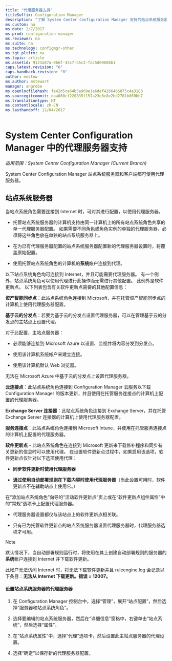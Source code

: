 ```yaml
---
title: "代理服务器支持"
titleSuffix: Configuration Manager
description: "了解 System Center Configuration Manager 支持的站点系统服务器和客户端使用的代理服务器。"
ms.custom: na
ms.date: 2/7/2017
ms.prod: configuration-manager
ms.reviewer: na
ms.suite: na
ms.technology: configmgr-other
ms.tgt_pltfrm: na
ms.topic: article
ms.assetid: 9123a87a-0b6f-43c7-b5c2-fac5d09686b1
caps.latest.revision: "6"
caps.handback.revision: "0"
author: mestew
ms.author: mstewart
manager: angrobe
ms.openlocfilehash: fe42d5ca64b5a969e1a6def4266466875c4a3183
ms.sourcegitcommit: daa080cf220835f157a23e8c8e2bd2781b869bb7
ms.translationtype: HT
ms.contentlocale: zh-CN
ms.lasthandoff: 12/04/2017
---
```

# <a name="proxy-server-support-in-system-center-configuration-manager"></a>System Center Configuration Manager 中的代理服务器支持

*适用范围：System Center Configuration Manager (Current Branch)*

System Center Configuration Manager 站点系统服务器和客户端都可使用代理服务器。  

## <a name="site-system-servers"></a>站点系统服务器  
当站点系统角色需要连接到 Internet 时，可对其进行配置，以使用代理服务器。  

-   托管站点系统服务器的计算机支持由同一计算机上的所有站点系统角色共享的单一代理服务器配置。 如果需要不同角色或角色实例的单独的代理服务器，必须将这些角色放在单独的站点系统服务器上。  

-   在为已有代理服务器配置的站点系统服务器配置新的代理服务器设置时，将覆盖原始配置。  

-   使用托管站点系统角色的计算机的**系统**帐户连接到代理。  

以下站点系统角色均可连接到 Internet，并且可能需要代理服务器。  有一个例外，站点系统角色可以使用代理进行此操作而无需进行其他配置。 此例外是软件更新点。 以下列表包含有关软件更新点需要的其他配置信息：  

**资产智能同步点**：此站点系统角色连接到 Microsoft，并在托管资产智能同步点的计算机上使用代理服务器配置。  

**基于云的分发点**：若要为基于云的分发点设置代理服务器，可以在管理基于云的分发点的主站点上设置代理。  

对于此配置，主站点服务器：  

-   必须能够连接到 Microsoft Azure 以设置、监视并将内容分发到分发点。  

-   使用该计算机系统帐户来建立连接。  

-   使用该计算机默认 Web 浏览器。  

无法在 Microsoft Azure 中基于云的分发点上设置代理服务器。  

**云连接点**：此站点系统角色连接到 Configuration Manager 云服务以下载 Configuration Manager 的版本更新，并且使用在托管服务连接点的计算机上配置的代理服务器。  

**Exchange Server 连接器**：此站点系统角色连接到 Exchange Server，并在托管 Exchange Server 连接器的计算机上使用代理服务器配置。  

**服务连接点**：此站点系统角色连接到 Microsoft Intune，并使用在托管服务连接点的计算机上配置的代理服务器。  

**软件更新点** - 此站点系统角色在连接到 Microsoft 更新来下载修补程序和同步有关更新的信息时可以使用代理。 在设置软件更新点过程中，如果启用该选项，软件更新点仅针对以下选项使用代理：  

-   **同步软件更新时使用代理服务器**  

-   **通过使用自动部署规则在下载内容时使用代理服务器**（当此设置可用时，软件更新点不在辅助站点上使用它。）  

在“添加站点系统角色”向导的“活动软件更新点”页上或在“软件更新点组件属性”中的“常规”选项卡上配置代理服务器。  

-   代理服务器设置都仅与该站点上的软件更新点相关联。  

-   只有已为托管软件更新点的站点系统服务器设置代理服务器时，代理服务器选项才可用。  

> [!NOTE]  
>  默认情况下，当自动部署规则运行时，将使用在其上创建自动部署规则的服务器的**系统**帐户连接到 Internet 并下载软件更新。  
>   
>  此帐户无法访问 Internet 时，将无法下载软件更新并且 ruleengine.log 会记录以下条目：**无法从 Internet 下载更新。错误 = 12007。**  

#### <a name="to-set-up-the-proxy-server-for-a-site-system-server"></a>设置站点系统服务器的代理服务器  

1.  在 Configuration Manager 控制台中，选择“管理”，展开“站点配置”，然后选择“服务器和站点系统角色”。  

2.  选择要编辑的站点系统服务器，然后在“详细信息”窗格中，右键单击“站点系统”，然后选择“属性”。  

3.  在“站点系统属性”中，选择“代理”选项卡，然后设置此主站点服务器的代理设置。  

4.  选择“确定”以保存新的代理服务器配置。  
